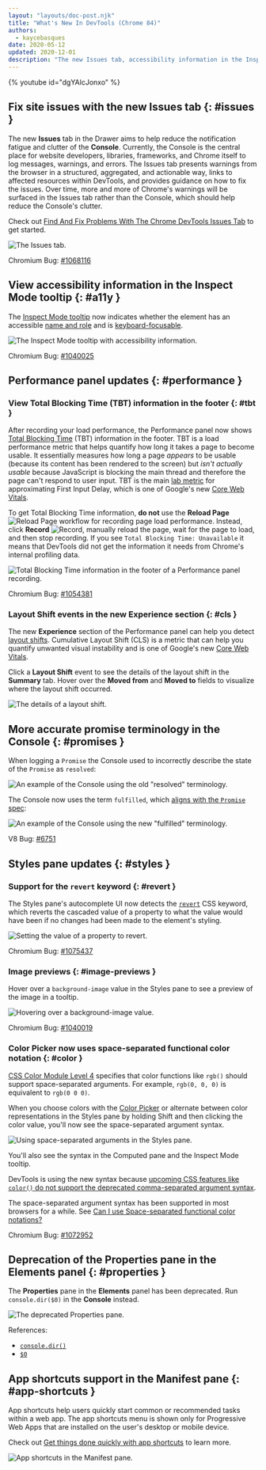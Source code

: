 ```yaml
---
layout: "layouts/doc-post.njk"
title: "What's New In DevTools (Chrome 84)"
authors:
  - kaycebasques
date: 2020-05-12
updated: 2020-12-01
description: "The new Issues tab, accessibility information in the Inspect Mode tooltip, and more."
---
```


{% youtube id="dgYAlcJonxo" %}

## Fix site issues with the new Issues tab {: #issues }

The new **Issues** tab in the Drawer aims to help reduce the notification fatigue and clutter of the
**Console**. Currently, the Console is the central place for website developers, libraries,
frameworks, and Chrome itself to log messages, warnings, and errors. The Issues tab presents
warnings from the browser in a structured, aggregated, and actionable way, links to affected
resources within DevTools, and provides guidance on how to fix the issues. Over time, more and more
of Chrome's warnings will be surfaced in the Issues tab rather than the Console, which should help
reduce the Console's clutter.

Check out [Find And Fix Problems With The Chrome DevTools Issues Tab][1] to get started.

![The Issues tab.](/web/updates/images/2020/05/issues.png)

Chromium Bug: [#1068116][2]

## View accessibility information in the Inspect Mode tooltip {: #a11y }

The [Inspect Mode tooltip][3] now indicates whether the element has an accessible [name and role][4]
and is [keyboard-focusable][5].

![The Inspect Mode tooltip with accessibility information.](/web/updates/images/2020/05/a11y.jpg)

Chromium Bug: [#1040025][6]

## Performance panel updates {: #performance }

### View Total Blocking Time (TBT) information in the footer {: #tbt }

After recording your load performance, the Performance panel now shows [Total Blocking Time][7]
(TBT) information in the footer. TBT is a load performance metric that helps quantify how long it
takes a page to become usable. It essentially measures how long a page _appears_ to be usable
(because its content has been rendered to the screen) but _isn't actually usable_ because JavaScript
is blocking the main thread and therefore the page can't respond to user input. TBT is the main [lab
metric][8] for approximating First Input Delay, which is one of Google's new [Core Web Vitals][9].

To get Total Blocking Time information, **do not** use the **Reload Page**
![Reload Page](/web/tools/chrome-devtools/evaluate-performance/imgs/reload-page.png) workflow for
recording page load performance. Instead, click **Record**
![Record](/web/tools/chrome-devtools/evaluate-performance/imgs/record.png), manually reload the
page, wait for the page to load, and then stop recording. If you see
`Total Blocking Time: Unavailable` it means that DevTools did not get the information it needs from
Chrome's internal profiling data.

![Total Blocking Time information in the footer of a Performance panel recording.](/web/updates/images/2020/05/tbt.jpg)

Chromium Bug: [#1054381][10]

### Layout Shift events in the new Experience section {: #cls }

The new **Experience** section of the Performance panel can help you detect [layout shifts][11].
Cumulative Layout Shift (CLS) is a metric that can help you quantify unwanted visual instability and
is one of Google's new [Core Web Vitals][12].

Click a **Layout Shift** event to see the details of the layout shift in the **Summary** tab. Hover
over the **Moved from** and **Moved to** fields to visualize where the layout shift occurred.

![The details of a layout shift.](/web/updates/images/2020/05/cls.jpg)

## More accurate promise terminology in the Console {: #promises }

When logging a `Promise` the Console used to incorrectly describe the state of the `Promise` as
`resolved`:

![An example of the Console using the old "resolved" terminology.](/web/updates/images/2020/05/resolved.jpg)

The Console now uses the term `fulfilled`, which [aligns with the `Promise` spec][13]:

![An example of the Console using the new "fulfilled" terminology.](/web/updates/images/2020/05/fulfilled.jpg)

V8 Bug: [#6751][14]

## Styles pane updates {: #styles }

### Support for the `revert` keyword {: #revert }

The Styles pane's autocomplete UI now detects the [`revert`][15] CSS keyword, which reverts the
cascaded value of a property to what the value would have been if no changes had been made to the
element's styling.

![Setting the value of a property to revert.](/web/updates/images/2020/05/revert.jpg)

Chromium Bug: [#1075437][16]

### Image previews {: #image-previews }

Hover over a `background-image` value in the Styles pane to see a preview of the image in a tooltip.

![Hovering over a background-image value.](/web/updates/images/2020/05/image-preview.jpg)

Chromium Bug: [#1040019][17]

### Color Picker now uses space-separated functional color notation {: #color }

[CSS Color Module Level 4][18] specifies that color functions like `rgb()` should support
space-separated arguments. For example, `rgb(0, 0, 0)` is equivalent to `rgb(0 0 0)`.

When you choose colors with the [Color Picker][19] or alternate between color representations in the
Styles pane by holding Shift and then clicking the color value, you'll now see the space-separated
argument syntax.

![Using space-separated arguments in the Styles pane.](/web/updates/images/2020/05/color.jpg)

You'll also see the syntax in the Computed pane and the Inspect Mode tooltip.

DevTools is using the new syntax because [upcoming CSS features like `color()` do not support the
deprecated comma-separated argument syntax][20].

The space-separated argument syntax has been supported in most browsers for a while. See [Can I use
Space-separated functional color notations?][21]

Chromium Bug: [#1072952][22]

## Deprecation of the **Properties** pane in the Elements panel {: #properties }

The **Properties** pane in the **Elements** panel has been deprecated. Run `console.dir($0)` in the
**Console** instead.

![The deprecated Properties pane.](/web/updates/images/2020/05/properties.jpg)

References:

- [`console.dir()`][23]
- [`$0`][24]

## App shortcuts support in the Manifest pane {: #app-shortcuts }

App shortcuts help users quickly start common or recommended tasks within a web app. The app
shortcuts menu is shown only for Progressive Web Apps that are installed on the user's desktop or
mobile device.

Check out [Get things done quickly with app shortcuts][25] to learn more.

![App shortcuts in the Manifest pane.](/web/updates/images/2020/05/app-shortcuts.png)

[1]: /web/tools/chrome-devtools/issues
[2]: https://crbug.com/1068116
[3]: /web/updates/2019/01/devtools#inspect
[4]: https://web.dev/labels-and-text-alternatives/
[5]: https://web.dev/control-focus-with-tabindex/
[6]: https://crbug.com/1040025
[7]: https://web.dev/tbt/
[8]: https://web.dev/how-to-measure-speed/#lab-data-vs-field-data
[9]: https://web.dev/vitals/#core-web-vitals
[10]: https://crbug.com/1054381
[11]: https://web.dev/cls/
[12]: https://web.dev/vitals/#core-web-vitals
[13]: https://github.com/domenic/promises-unwrapping/blob/master/docs/states-and-fates.md
[14]: https://bugs.chromium.org/p/v8/issues/detail?id=6751
[15]: https://developer.mozilla.org/en-US/docs/Web/CSS/revert
[16]: https://crbug.com/1075437
[17]: https://crbug.com/1040019
[18]: https://drafts.csswg.org/css-color/#changes-from-3
[19]: /web/tools/chrome-devtools/css/reference#color-picker
[20]: https://twitter.com/mathias/status/1253242715304857601
[21]: https://caniuse.com/#feat=mdn-css_types_color_space_separated_functional_notation
[22]: https://crbug.com/1072952
[23]: /web/tools/chrome-devtools/console/api#dir
[24]: /web/tools/chrome-devtools/console/utilities#dom
[25]: https://web.dev/app-shortcuts
